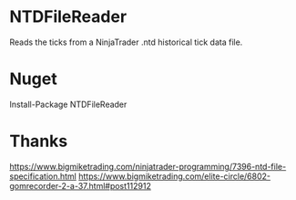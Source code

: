 # NTDFileReader
Reads the ticks from a NinjaTrader .ntd historical tick data file.

# Nuget
Install-Package NTDFileReader

# Thanks
https://www.bigmiketrading.com/ninjatrader-programming/7396-ntd-file-specification.html
https://www.bigmiketrading.com/elite-circle/6802-gomrecorder-2-a-37.html#post112912
